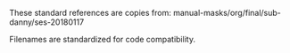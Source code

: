 These standard references are copies from:
manual-masks/org/final/sub-danny/ses-20180117

Filenames are standardized for code compatibility.